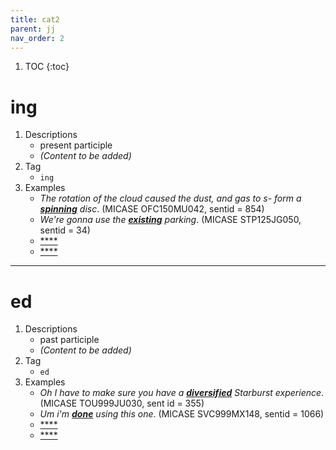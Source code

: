 ```yaml
---
title: cat2
parent: jj
nav_order: 2
---
```

1. TOC
{:toc}

# ing

1. Descriptions
    - present participle
    - *(Content to be added)*
2. Tag
    - `ing`
3. Examples
    - *The rotation of the cloud caused the dust, and gas to s- form a <ins>**spinning**</ins> disc*. (MICASE OFC150MU042, sentid = 854)
    - *We're gonna use the <ins>**existing**</ins> parking*. (MICASE STP125JG050, sentid = 34)
    - <ins>****</ins>
    - <ins>****</ins>

---

# ed

1. Descriptions
    - past participle
    - *(Content to be added)*
2. Tag
    - `ed`
3. Examples
    - *Oh I have to make sure you have a <ins>**diversified**</ins> Starburst experience*. (MICASE TOU999JU030, sent id = 355)
    - *Um i'm <ins>**done**</ins> using this one*. (MICASE SVC999MX148, sentid = 1066)
    - <ins>****</ins>
    - <ins>****</ins>

